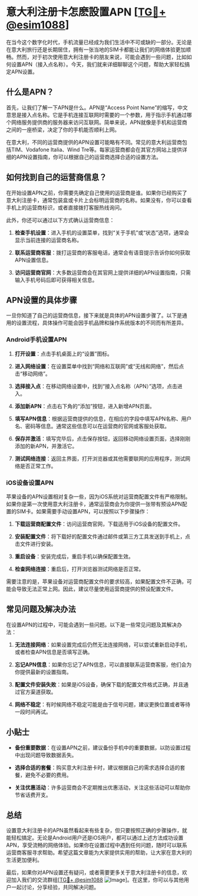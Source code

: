 # 意大利注册卡怎麽設置APN [[TG💪+ @esim1088](https://t.me/s/esim1088)]

在当今这个数字化时代，手机流量已经成为我们生活中不可或缺的一部分。无论是在意大利旅行还是长期居住，拥有一张当地的SIM卡都能让我们的网络体验更加顺畅。然而，对于初次使用意大利注册卡的朋友来说，可能会遇到一些问题，比如如何设置APN（接入点名称）。今天，我们就来详细聊聊这个问题，帮助大家轻松搞定APN设置。

## 什么是APN？

首先，让我们了解一下APN是什么。APN是“Access Point Name”的缩写，中文意思是接入点名称。它是手机连接互联网时需要的一个参数，用于指示手机通过哪个网络服务提供商的服务器来访问互联网。简单来说，APN就像是手机和运营商之间的一座桥梁，决定了你的手机能否顺利上网。

在意大利，不同的运营商提供的APN设置可能略有不同。常见的意大利运营商包括TIM、Vodafone Italia、Wind Tre等。每家运营商都会在其官方网站上提供详细的APN设置指南，你可以根据自己的运营商选择合适的设置方法。

## 如何找到自己的运营商信息？

在开始设置APN之前，你需要先确定自己使用的运营商是谁。如果你已经购买了意大利注册卡，通常包装盒或卡片上会标明运营商的名称。如果没有，你可以查看手机上的运营商标识，或者直接拨打客服热线询问。

此外，你还可以通过以下方式确认运营商信息：

1. **检查手机设置**：进入手机的设置菜单，找到“关于手机”或“状态”选项，通常会显示当前连接的运营商名称。
   
2. **联系运营商客服**：拨打运营商的客服电话，通常会有语音提示告诉你如何获取APN设置信息。

3. **访问运营商官网**：大多数运营商会在其官网上提供详细的APN设置指南，只需输入手机号码后即可获得相关信息。

## APN设置的具体步骤

一旦你知道了自己的运营商信息，接下来就是具体的APN设置步骤了。以下是通用的设置流程，具体操作可能会因手机品牌和操作系统版本的不同而有所差异。

### Android手机设置APN

1. **打开设置**：点击手机桌面上的“设置”图标。

2. **进入网络设置**：在设置菜单中找到“网络和互联网”或“无线和网络”，然后点击“移动网络”。

3. **选择接入点**：在移动网络设置中，找到“接入点名称（APN）”选项，点击进入。

4. **添加新APN**：点击右下角的“添加”按钮，进入新增APN页面。

5. **填写APN信息**：根据运营商提供的信息，在相应的字段中填写APN名称、用户名、密码等信息。通常这些信息可以在运营商的官网或客服处获取。

6. **保存并激活**：填写完毕后，点击保存按钮，返回移动网络设置页面，选择刚刚添加的新APN，并激活它。

7. **测试网络连接**：返回主界面，打开浏览器或其他需要联网的应用程序，测试网络是否正常工作。

### iOS设备设置APN

苹果设备的APN设置相对复杂一些，因为iOS系统对运营商配置文件有严格限制。如果你是第一次使用意大利注册卡，通常运营商会为你提供一张带有预设APN配置的SIM卡。如果需要手动设置APN，可以按照以下步骤操作：

1. **下载运营商配置文件**：访问运营商官网，下载适用于iOS设备的配置文件。

2. **安装配置文件**：将下载好的配置文件通过邮件或第三方工具发送到手机上，点击文件进行安装。

3. **重启设备**：安装完成后，重启手机以确保配置生效。

4. **检查网络连接**：重启后，打开浏览器测试网络是否正常。

需要注意的是，苹果设备对运营商配置文件的要求较高，如果配置文件不正确，可能会导致无法正常上网。因此，建议尽量使用运营商提供的预设配置文件。

## 常见问题及解决办法

在设置APN的过程中，可能会遇到一些问题。以下是一些常见问题及其解决办法：

1. **无法连接网络**：如果设置完成后仍然无法连接网络，可以尝试重新启动手机，或者检查APN信息是否填写正确。

2. **忘记APN信息**：如果你忘记了APN信息，可以直接联系运营商客服，他们会为你提供最新的设置指南。

3. **配置文件安装失败**：如果是iOS设备，确保下载的配置文件格式正确，并且通过官方渠道获取。

4. **网络不稳定**：有时候网络不稳定可能是由于信号问题，建议更换位置或者等待一段时间再试。

## 小贴士

- **备份重要数据**：在设置APN之前，建议备份手机中的重要数据，以防设置过程中出现问题导致数据丢失。
  
- **选择合适的套餐**：购买意大利注册卡时，建议根据自己的需求选择合适的套餐，避免不必要的费用。

- **关注优惠活动**：许多运营商会不定期推出优惠活动，关注这些活动可以帮助你节省话费开支。

## 总结

设置意大利注册卡的APN虽然看起来有些复杂，但只要按照正确的步骤操作，就能轻松搞定。无论是Android用户还是iOS用户，都可以通过上述方法成功设置APN，享受流畅的网络体验。如果你在设置过程中遇到任何问题，随时可以联系运营商客服寻求帮助。希望这篇文章能为大家提供实用的帮助，让大家在意大利的生活更加便利。

最后，如果你对APN设置还有疑问，或者需要更多关于意大利注册卡的信息，欢迎加入我们的交流群组[[TG💪+ @esim1088](https://t.me/s/esim1088) ![Image](https://i.postimg.cc/4NQfJmqS/Snipaste-2025-05-13-00-14-12.png)]。在这里，你可以与其他用户一起讨论，分享经验，共同解决问题。